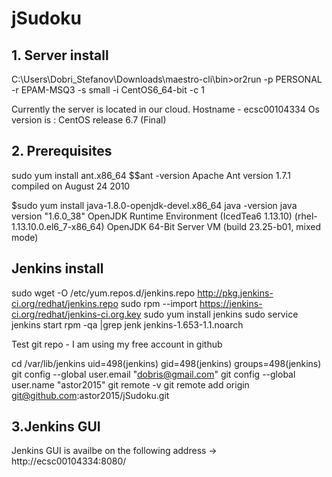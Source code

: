 # jSudoku

## 1. Server install ## 
C:\Users\Dobri_Stefanov\Downloads\maestro-cli\bin>or2run -p PERSONAL -r EPAM-MSQ3 -s small -i CentOS6_64-bit -c 1

Currently the server is located in our cloud.
Hostname - ecsc00104334
Os version is : CentOS release 6.7 (Final) 



## 2. Prerequisites ##

sudo yum install ant.x86_64
$$ant -version
Apache Ant version 1.7.1 compiled on August 24 2010

$sudo yum install java-1.8.0-openjdk-devel.x86_64
java -version
java version "1.6.0_38"
OpenJDK Runtime Environment (IcedTea6 1.13.10) (rhel-1.13.10.0.el6_7-x86_64)
OpenJDK 64-Bit Server VM (build 23.25-b01, mixed mode)

## Jenkins install ##
sudo wget -O /etc/yum.repos.d/jenkins.repo http://pkg.jenkins-ci.org/redhat/jenkins.repo
sudo rpm --import https://jenkins-ci.org/redhat/jenkins-ci.org.key
sudo yum install jenkins
sudo service jenkins start
rpm -qa |grep jenk
jenkins-1.653-1.1.noarch

Test git repo - I am using my free account in github 

cd /var/lib/jenkins
uid=498(jenkins) gid=498(jenkins) groups=498(jenkins)
git config --global user.email "dobris@gmail.com"
git config --global user.name "astor2015"
git remote -v
git remote add origin git@github.com:astor2015/jSudoku.git

## 3.Jenkins GUI ##
Jenkins GUI is availbe on the following address -> http://ecsc00104334:8080/
